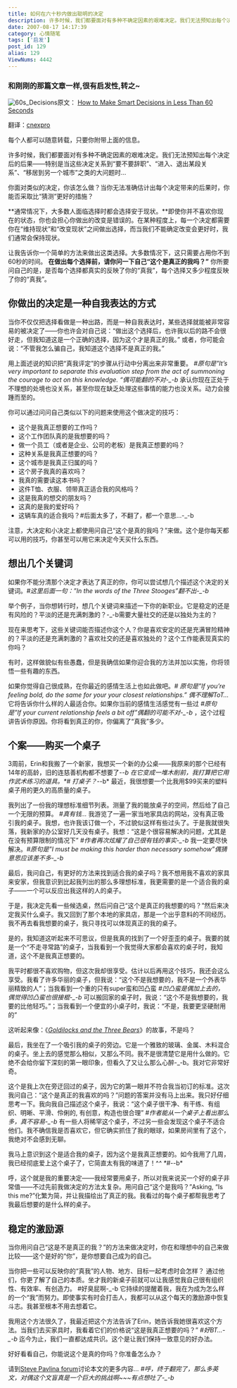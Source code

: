 ```yaml
---
title: 如何在六十秒内做出聪明的决定
description: 许多时候，我们都要面对有多种不确定因素的艰难决定。我们无法预知出每个决定后的后果&mdash;&mdash;特别是当这些决定关系到&ldquo;要不要辞职&rdquo;、&ldquo;进入、退出某段关系&rdquo;、&ldquo;移居到另一个城市&rdquo;之类的大问题时&hellip;你面对类似的决定，你该怎么做？当你无法准确估计出每个决定带来的后果时，你能否采取比&ldquo;猜测&rdquo;更好的措施？通常情况下，大多数人面临选择时都会选择安于现状。即使....
date: 2007-08-17 14:17:39
category: 心情随笔
tags: ['启发']
post_id: 129
alias: 129
ViewNums: 4442
---
```

### 和刚刚的那篇文章一样,很有启发性,转之~

![60s_Decisions](http://www.cnexpro.com/wp-content/uploads/2007/07/60s_decisions.gif "60s_Decisions")原文： [How to Make Smart Decisions in Less Than 60 Seconds](http://www.stevepavlina.com/blog/2007/07/how-to-make-smart-decisions-in-less-than-60-seconds/)

翻译：[cnexpro](http://www.cnexpro.com//)

每个人都可以随意转载，只要你附带上面的信息。

许多时候，我们都要面对有多种不确定因素的艰难决定。我们无法预知出每个决定后的后果&mdash;&mdash;特别是当这些决定关系到&ldquo;要不要辞职&rdquo;、&ldquo;进入、退出某段关系&rdquo;、&ldquo;移居到另一个城市&rdquo;之类的大问题时&hellip;

你面对类似的决定，你该怎么做？当你无法准确估计出每个决定带来的后果时，你能否采取比&ldquo;猜测&rdquo;更好的措施？

**通常情况下，大多数人面临选择时都会选择安于现状。**即使你并不喜欢你现在的状态，你也会担心你做出的改变是错误的。在某种程度上，每一个决定都需要你在&ldquo;维持现状&rdquo;和&ldquo;改变现状&rdquo;之间做出选择，而当我们不能确定改变会更好时，我们通常会保持现状。

让我告诉你一个简单的方法来做出这类选择。大多数情况下，这只需要占用你不到60秒的时间。
**在做出每个选择前，请你问一下自己&ldquo;这个是真正的我吗？&rdquo;**
你所要问自己的是，是否每个选择都真实的反映了你的&ldquo;真我&rdquo;，每个选择又多少程度反映了你的&ldquo;真我&rdquo;。

## 你做出的决定是一种自我表达的方式

当你不仅仅把选择看做是一种出路，而是一种自我表达时，某些选择就能被非常容易的被决定了&mdash;&mdash;你也许会对自己说：&ldquo;做出这个选择后，也许我以后的路不会很好走，但我知道这是一个正确的选择，因为这个才是真正的我。&rdquo; 或者，你可能会说：&ldquo;不管我怎么骗自己，我知道这个选择不是真正的我。&rdquo;

用上面述说的知识把&ldquo;真我评定&rdquo;的步骤从行动中分离出来非常重要。 *#原句是&rdquo;It&rsquo;s very important to separate this evaluation step from the act of summoning the courage to act on this knowledge. &ldquo;偶可能翻的不对-_-b* 承认你现在正处于不理想的处境也没关系，甚至你现在缺乏处理这些事情的能力也没关系。动力会接踵而至的。

你可以通过问问自己类似以下的问题来使用这个做决定的技巧：

* 这个是我真正想要的工作吗？
* 这个工作团队真的是我想要的吗？
* 做一个员工（或者是企业、公司的老板）是我真正想要的吗？
* 这种关系是我真正想要的吗？
* 这个城市是我真正归属的吗？
* 这个房子我真的喜欢吗？
* 我真的需要读这本书吗？
* 这件T恤、衣服、领带真正适合我的风格吗？
* 这是我真的想交的朋友吗？
* 这真的是我的爱好吗？
* 这辆车真的适合我吗？#后面太多了，不翻了，都一个意思&hellip;-_-b

注意，大决定和小决定上都使用问自己&ldquo;这个是真的我吗？&rdquo;来做。这个是你每天都可以用的技巧，你甚至可以用它来决定今天买什么东西。

## 想出几个关键词

如果你不能分清那个决定才表达了真正的你，你可以尝试想几个描述这个决定的关键词。*#这里后面一句：&rdquo;In the words of the Three Stooges&rdquo;翻不出-_-b*

举个例子，当你想转行时，想几个关键词来描述一下你的新职业。它是稳定的还是有风险的？平淡的还是充满刺激的？-_-b需要大量社交的还是以独处为主的？

现在来思考下，这些关键词能否描述你这个人？你是喜欢安定的还是充满冒险精神的？平淡的还是充满刺激的？喜欢社交的还是喜欢独处的？这个工作能表现真实的你吗？

有时，这样做貌似有些愚蠢，但是我确信如果你迎合我的方法并加以实施，你将领悟一些有趣的东西。

如果你觉得自己很成熟，在你最近的感情生活上也如此做吧。*# 原句是&rdquo;If you&rsquo;re feeling bold, do the same for your your closest relationships.&rdquo; 偶不理解ToT&hellip;* 它将告诉你什么样的人最适合你。如果你当前的感情生活感觉有一些过 *#原句是&rdquo;If your current relationship feels a bit off&rdquo;偶翻的可能不对-_-b* ，这个过程讲告诉你原因。你将看到真正的你，你偏离了&ldquo;真我&rdquo;多少。

## 个案&mdash;&mdash;购买一个桌子

3周前，Erin和我搬了一个新家，我想买一个新的办公桌&mdash;&mdash;我原来的那个已经有14年的高龄，旧的连慈善机构都不想要了-_-b 在它变成一堆木削前，我打算把它用作武术练习的道具。*# 打桌子？-_-b* 最近，我很想要一个比我用$99买来的塑料桌子用的更久的高质量的桌子。

我列出了一份我的理想标准细节列表。测量了我的能放桌子的空间，然后给了自己一个无限的预算。 *#真有钱&hellip;* 我游览了一遍一家当地家具店的网站，没有真正吸引我的桌子。我想，也许我该订做一个，不过貌似这样有些过头了。于是我就很失落，我新家的办公室好几天没有桌子。我想：&ldquo;这是个很容易解决的问题，尤其是在没有预算限制的情况下&rdquo; *#作者再次炫耀了自己很有钱的事实-_-b* 我一定要尽快解决。*#原句是&rdquo;I must be making this harder than necessary somehow&rdquo;偶猜意思应该差不多-_-b*

最后，我问自己，有更好的方法来找到适合我的桌子吗？我不想用我不喜欢的家具来安家，但我意识到比起我列出的那么多理想标准，我更需要的是一个适合我的桌子&mdash;&mdash;一个可以反应出我这样的人的桌子。

于是，我决定先看一些候选桌，然后问自己&ldquo;这个是真正的我想要的吗？&rdquo;然后来决定我买什么桌子。我又回到了那个本地的家具店，那是一个出乎意料的不同经历。我不再去看我想要的桌子，我只寻找可以体现真正的我的桌子。

是的，我知道这听起来不可思议，但是我真的找到了一个好歪歪的桌子。我要的就是一个&ldquo;不走寻常路&rdquo;的桌子，当我看到一个我觉得大家都会喜欢的桌子时，我知道，这个不是我真正想要的。

我平时都很不喜欢购物，但这次我却很享受。估计以后再用这个技巧，我还会这么享受。我看了许多华丽的桌子，但我说：&ldquo;这个不是我想要的，我不是一个外表华丽精致的人&rdquo;；当我看到一个重的只有super蛮和凹凸蛮 *#凹凸蛮是偶加上去的，偶觉得凹凸蛮也很接棍-_-b* 可以搬回家的桌子时，我说：&ldquo;这个不是我想要的，我要的比他轻巧。&rdquo;；当我看到一个便宜的小桌子时，我说：&ldquo;不是，我要更坚硬耐用的&rdquo;

这听起来像：《[*Goldilocks and the Three Bears*](http://www.dltk-teach.com/rhymes/goldilocks_story.htm)》的故事，不是吗？

最后，我坐在了一个吸引我的桌子的旁边。它是一个雅致的玻璃、金属、木料混合的桌子。坐上去的感觉那么相似，又那么不同。我不是很清楚它是用什么做的。它绝不会给你留下深刻的第一眼印象，但看久了又让么那么心醉-_-b。我对它非常好奇。

这个是我上次在旁迂回过的桌子，因为它的第一眼并不符合我当初订的标准。这次我问自己：&ldquo;这个是真正的我喜欢的吗？&rdquo;问题的答案并没有马上出来。我只好仔细思考一下。我向我自己描述这个桌子，我说：&ldquo;这个桌子很干净、有干练、有组织、明晰、平滑、伶俐的, 有创意，构造也很合理&rdquo; *#作者能从一个桌子上看出那么多，真不容易-_-b* 有一些人将稀罕这个桌子，不过另一些会发现这个桌子不适合他们。我不确信我是否喜欢它，但它确实抓住了我的眼球，如果房间里有了这个，我绝对不会感到无聊。

我马上意识到这个是适合我的桌子，因为这个是我真正想要的。如今我用了几周，我已经彻底爱上这个桌子了，它简直太有我的味道了！^_^ *#-_-b*

呼，这个就是我的重要决定&mdash;&mdash;我经常要用桌子，所以对我来说买一个好的桌子非常值&mdash;&mdash;不过先前我做决定的方法太复杂。用问自己&ldquo;这个是我吗？&rdquo;Asking, &ldquo;Is this me?&rdquo;化繁为简，并让我描绘出了真正的我。我看过的每个桌子都帮我思考了我最后想要的是什么样的桌子。

## 稳定的激励源

当你用问自己&ldquo;这是不是真正的我？&rdquo;的方法来做决定时，你在和理想中的自己来做比较&mdash;&mdash;这个是好的&ldquo;你&rdquo;，是你想要自己成为的自己。

当你把一些可以反映你的&ldquo;真我&rdquo;的人物、地方、目标一起考虑时会怎样？ 通过他们，你更了解了自己的本质。坐才我的新桌子前就可以让我感觉我自己很有组织性、有效率、有创造力。 #好臭屁啊-_-b 它持续的提醒着我，我在为成为怎么样的一个&ldquo;我&rdquo;而努力。即使事实有时会打击人，我都可以从这个每天的激励源中恢复斗志。我甚至根本不用去想着它。

我用这个方法很久了，我最近把这个方法告诉了Erin，她告诉我她很喜欢这个方法。当我们去买家具时，我看着它们的价格说&ldquo;这是我真正想要的吗？&rdquo; *#好BT&hellip;-_-b* 迄今为止，我们一直都达成共识。这个是让我们保持一致意见的好办法。

好好看看自己，你能说这个是真的你吗？你准备怎么办？

请到[Steve Pavlina forum](http://www.stevepavlina.com/forums/steve-pavlina/)讨论本文的更多内容&hellip; *#呼，终于翻完了，那么多英文，对偶这个文盲真是一个巨大的挑战啊~~~有点想吐了-_-b*

